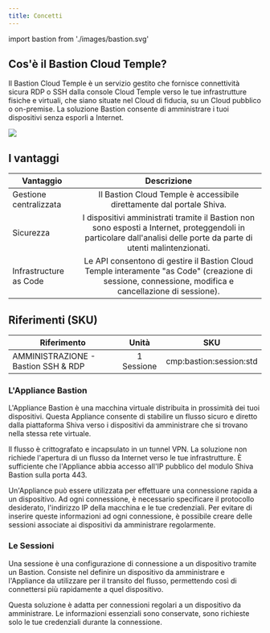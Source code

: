 ```yaml
---
title: Concetti
---
```

import bastion from './images/bastion.svg'

## Cos'è il Bastion Cloud Temple?

Il Bastion Cloud Temple è un servizio gestito che fornisce connettività sicura RDP o SSH dalla console Cloud Temple verso le tue infrastrutture fisiche e virtuali, che siano situate nel Cloud di fiducia, su un Cloud pubblico o on-premise. La soluzione Bastion consente di amministrare i tuoi dispositivi senza esporli a Internet.

<img src={bastion} />

## I vantaggi

| Vantaggio              |                                                                              Descrizione                                                                               |
|------------------------|:----------------------------------------------------------------------------------------------------------------------------------------------------------------------:|
| Gestione centralizzata |                                               Il Bastion Cloud Temple è accessibile direttamente dal portale Shiva.                                                    |
| Sicurezza              | I dispositivi amministrati tramite il Bastion non sono esposti a Internet, proteggendoli in particolare dall'analisi delle porte da parte di utenti malintenzionati.   |
| Infrastructure as Code |          Le API consentono di gestire il Bastion Cloud Temple interamente "as Code" (creazione di sessione, connessione, modifica e cancellazione di sessione).        |

## Riferimenti (SKU)

| Riferimento                        |   Unità   |           SKU           |
|------------------------------------|:---------:|:-----------------------:|
| AMMINISTRAZIONE - Bastion SSH & RDP | 1 Sessione | cmp:bastion:session:std |

### L'Appliance Bastion

L'Appliance Bastion è una macchina virtuale distribuita in prossimità dei tuoi dispositivi. Questa Appliance consente di stabilire un flusso sicuro e diretto dalla piattaforma Shiva verso i dispositivi da amministrare che si trovano nella stessa rete virtuale.

Il flusso è crittografato e incapsulato in un tunnel VPN. La soluzione non richiede l'apertura di un flusso da Internet verso le tue infrastrutture. È sufficiente che l'Appliance abbia accesso all'IP pubblico del modulo Shiva Bastion sulla porta 443.

Un'Appliance può essere utilizzata per effettuare una connessione rapida a un dispositivo. Ad ogni connessione, è necessario specificare il protocollo desiderato, l'indirizzo IP della macchina e le tue credenziali. Per evitare di inserire queste informazioni ad ogni connessione, è possibile creare delle sessioni associate ai dispositivi da amministrare regolarmente.

### Le Sessioni

Una sessione è una configurazione di connessione a un dispositivo tramite un Bastion. Consiste nel definire un dispositivo da amministrare e l'Appliance da utilizzare per il transito del flusso, permettendo così di connettersi più rapidamente a quel dispositivo.

Questa soluzione è adatta per connessioni regolari a un dispositivo da amministrare. Le informazioni essenziali sono conservate, sono richieste solo le tue credenziali durante la connessione.
